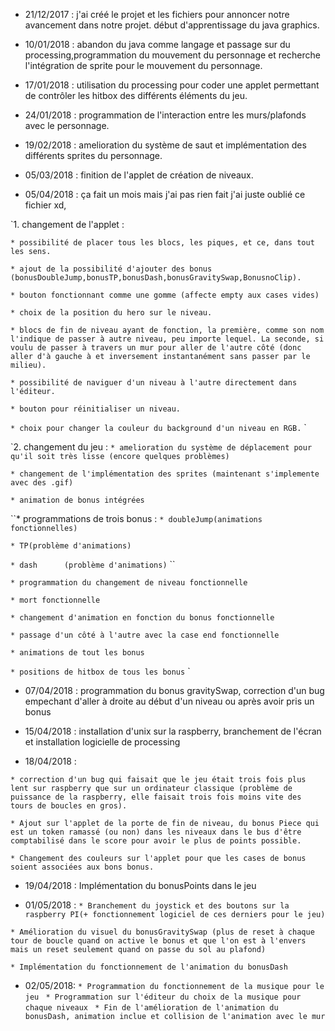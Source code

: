 * 21/12/2017 : j'ai créé le projet et les fichiers pour annoncer notre avancement dans notre projet. début d'apprentissage du java        graphics.

* 10/01/2018 : abandon du java comme langage et passage sur du processing,programmation du mouvement du personnage et recherche l'intégration de sprite pour le mouvement du personnage.

* 17/01/2018 : utilisation du processing pour coder une applet permettant de contrôler les hitbox des différents éléments du jeu.
* 24/01/2018 : programmation de l'interaction entre les murs/plafonds avec le personnage.

* 19/02/2018 : amelioration du système de saut et implémentation des différents sprites du personnage.
* 05/03/2018 : finition de l'applet de création de niveaux.

* 05/04/2018 : ça fait un mois mais j'ai pas rien fait j'ai juste oublié ce fichier xd,

`1. changement de l'applet :

``* possibilité de placer tous les blocs, les piques, et ce, dans tout les sens.``

``* ajout de la possibilité d'ajouter des bonus (bonusDoubleJump,bonusTP,bonusDash,bonusGravitySwap,BonusnoClip).``

``* bouton fonctionnant comme une gomme (affecte empty aux cases vides)``

``* choix de la position du hero sur le niveau.``

``* blocs de fin de niveau ayant de fonction, la première, comme son nom l'indique de passer à autre niveau, peu importe lequel. La seconde, si voulu de passer à travers un mur pour aller de l'autre côté (donc aller d'à gauche à et inversement instantanément sans passer par le milieu).``

``* possibilité de naviguer d'un niveau à l'autre directement dans l'éditeur.``

``* bouton pour réinitialiser un niveau.``

``* choix pour changer la couleur du background d'un niveau en RGB.``
`

`2. changement du jeu : 
``* amelioration du système de déplacement pour qu'il soit très lisse (encore quelques problèmes)``

``* changement de l'implémentation des sprites (maintenant s'implemente avec des .gif)``

``* animation de bonus intégrées``

``* programmations de trois bonus :
```* doubleJump(animations fonctionnelles)```

```* TP(problème d'animations)```

```* dash      (problème d'animations)```
``
                                    
``* programmation du changement de niveau fonctionnelle``

``* mort fonctionnelle``

``* changement d'animation en fonction du bonus fonctionnelle``

``* passage d'un côté à l'autre avec la case end fonctionnelle``

``* animations de tout les bonus``

``* positions de hitbox de tous les bonus``
`
                                 
                                 
 * 07/04/2018 : programmation du bonus gravitySwap, correction d'un bug empechant d'aller à droite au début d'un niveau ou après avoir pris un bonus
             
 * 15/04/2018 : installation d'unix sur la raspberry, branchement de l'écran et installation logicielle de processing
 
 * 18/04/2018 :
 
 `* correction d'un bug qui faisait que le jeu était trois fois plus lent sur raspberry que sur un ordinateur classique (problème de puissance de la raspberry, elle faisait trois fois moins vite des tours de boucles en gros).` 

`* Ajout sur l'applet de la porte de fin de niveau, du bonus Piece qui est un token ramassé (ou non) dans les niveaux dans le bus d'être comptabilisé dans le score pour avoir le plus de points possible.`
 
 `* Changement des couleurs sur l'applet pour que les cases de bonus soient associées aux bons bonus.`
 
* 19/04/2018 : Implémentation du bonusPoints dans le jeu

* 01/05/2018 : 
`* Branchement du joystick et des boutons sur la raspberry PI(+ fonctionnement logiciel de ces derniers pour le jeu)`

`* Amélioration du visuel du bonusGravitySwap (plus de reset à chaque tour de boucle quand on active le bonus et que l'on est à l'envers mais un reset seulement quand on passe du sol au plafond)`

`* Implémentation du fonctionnement de l'animation du bonusDash`

* 02/05/2018:
`* Programmation du fonctionnement de la musique pour le jeu `
`* Programmation sur l'éditeur du choix de la musique pour chaque niveaux `
`* Fin de l'amélioration de l'animation du bonusDash, animation inclue et collision de l'animation avec le mur`
